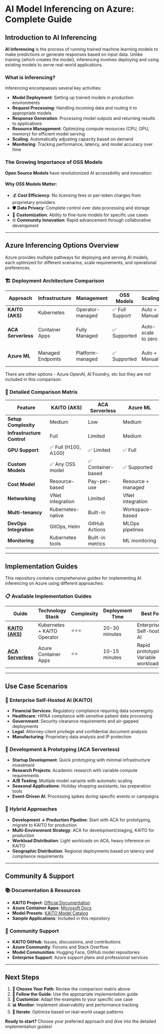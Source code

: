 # AI Model Inferencing on Azure: Complete Guide

## Introduction to AI Inferencing

**AI Inferencing** is the process of running trained machine learning models to make predictions or generate responses based on input data. Unlike training (which creates the model), inferencing involves deploying and using existing models to serve real-world applications.

### What is Inferencing?

Inferencing encompasses several key activities:
- **Model Deployment**: Setting up trained models in production environments
- **Request Processing**: Handling incoming data and routing it to appropriate models
- **Response Generation**: Processing model outputs and returning results to applications
- **Resource Management**: Optimizing compute resources (CPU, GPU, memory) for efficient model serving
- **Scaling**: Automatically adjusting capacity based on demand
- **Monitoring**: Tracking performance, latency, and model accuracy over time

### The Growing Importance of OSS Models

**Open Source Models** have revolutionized AI accessibility and innovation:

#### **Why OSS Models Matter:**
- 💰 **Cost Efficiency**: No licensing fees or per-token charges from proprietary providers
- 🛡️ **Data Privacy**: Complete control over data processing and storage
- 🔧 **Customization**: Ability to fine-tune models for specific use cases
- 🌐 **Community Innovation**: Rapid advancement through collaborative development





---

## Azure Inferencing Options Overview

Azure provides multiple pathways for deploying and serving AI models, each optimized for different scenarios, scale requirements, and operational preferences.

### 🏗️ **Deployment Architecture Comparison**

| Approach | Infrastructure | Management | OSS Models | Scaling | Best For |
|----------|---------------|------------|------------|---------|----------|
| **KAITO (AKS)** | Kubernetes | Operator-managed | ✅ Full Support | Auto + Manual | Enterprise, Self-hosted |
| **ACA Serverless** | Container Apps | Fully Managed | ✅ Supported | Auto-scale to zero | Rapid prototyping, Variable workloads |
| **Azure ML** | Managed Endpoints | Platform-managed | ✅ Supported | Auto + Manual | MLOps integration, Governance |


There are other options - Azure OpenAI, AI Foundry, etc but they are not included in this comparison.    

### 🎯 **Detailed Comparison Matrix**

| Feature | KAITO (AKS) | ACA Serverless | Azure ML |
|---------|-------------|----------------|----------|
| **Setup Complexity** | Medium | Low | Medium |
| **Infrastructure Control** | Full | Limited | Medium |
| **GPU Support** | ✅ Full (H100, A100) | ✅ Limited | ✅ Full |
| **Custom Models** | ✅ Any OSS model | ✅ Container-based | ✅ Supported |
| **Cost Model** | Resource-based | Pay-per-use | Resource + managed |
| **Networking** | VNet integration | Limited | VNet integration |
| **Multi-tenancy** | Kubernetes-native | Built-in | Workspace-based |
| **DevOps Integration** | GitOps, Helm | GitHub Actions | MLOps pipelines |
| **Monitoring** | Kubernetes tools | Built-in metrics | ML monitoring |

---

## Implementation Guides

This repository contains comprehensive guides for implementing AI inferencing on Azure using different approaches:

### 📋 **Available Implementation Guides**

| Guide | Technology Stack | Complexity | Deployment Time | Best For |
|-------|-----------------|------------|-----------------|----------|
| **[KAITO (AKS)](./aks-kaito.md)** | Kubernetes + KAITO Operator | ⭐⭐⭐ | 20-30 minutes | Enterprise, Self-hosted AI |
| **[ACA Serverless](./aca-serverless.md)** | Azure Container Apps | ⭐⭐ | 10-15 minutes | Rapid prototyping, Variable workloads |

---

## Use Case Scenarios

### 🏢 **Enterprise Self-Hosted AI (KAITO)**
- **Financial Services**: Regulatory compliance requiring data sovereignty
- **Healthcare**: HIPAA compliance with sensitive patient data processing
- **Government**: Security clearance requirements and air-gapped deployments
- **Legal**: Attorney-client privilege and confidential document analysis
- **Manufacturing**: Proprietary data analysis and IP protection

### 🚀 **Development & Prototyping (ACA Serverless)**
- **Startup Development**: Quick prototyping with minimal infrastructure investment
- **Research Projects**: Academic research with variable compute requirements
- **A/B Testing**: Multiple model variants with automatic scaling
- **Seasonal Applications**: Holiday shopping assistants, tax preparation tools
- **Event-Driven AI**: Processing spikes during specific events or campaigns

### 🔄 **Hybrid Approaches**
- **Development → Production Pipeline**: Start with ACA for prototyping, migrate to KAITO for production
- **Multi-Environment Strategy**: ACA for development/staging, KAITO for production
- **Workload Distribution**: Light workloads on ACA, heavy inference on KAITO
- **Geographic Distribution**: Regional deployments based on latency and compliance requirements

---

## Community & Support

### 📚 **Documentation & Resources**
- **KAITO Project**: [Official Documentation](https://kaito-project.github.io/kaito/)
- **Azure Container Apps**: [Microsoft Docs](https://docs.microsoft.com/en-us/azure/container-apps/)
- **Model Presets**: [KAITO Model Catalog](https://github.com/kaito-project/kaito/tree/main/presets)
- **Sample Applications**: Included in this repository

### 🤝 **Community Support**
- **KAITO GitHub**: Issues, discussions, and contributions
- **Azure Community**: Forums and Stack Overflow
- **Model Communities**: Hugging Face, GitHub model repositories
- **Enterprise Support**: Azure support plans and professional services

---

## Next Steps

1. **📖 Choose Your Path**: Review the comparison matrix above
2. **🚀 Follow the Guide**: Use the appropriate implementation guide
3. **🔧 Customize**: Adapt the examples to your specific use case
4. **📊 Monitor**: Implement observability and performance tracking
5. **🔄 Iterate**: Optimize based on real-world usage patterns

**Ready to start?** Choose your preferred approach and dive into the detailed implementation guides!
